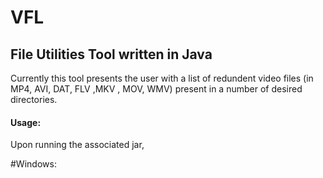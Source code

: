 # VFL

## File Utilities Tool written in Java

Currently this tool presents the user with a list of redundent video files (in MP4, AVI, DAT, FLV ,MKV , MOV,	WMV) present in a number of desired directories.

#### Usage:

Upon running the associated jar, 

#Windows:


